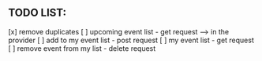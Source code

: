 ## TODO LIST:

[x] remove duplicates
[ ] upcoming event list - get request --> in the provider
[ ] add to my event list - post request
[ ] my event list - get request
[ ] remove event from my list - delete request